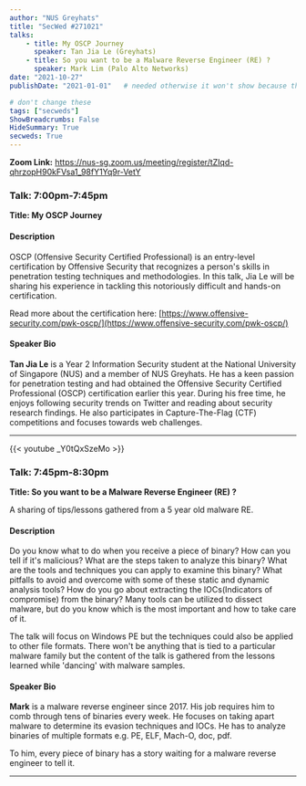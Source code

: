 ```yaml
---
author: "NUS Greyhats"
title: "SecWed #271021"
talks:
    - title: My OSCP Journey
      speaker: Tan Jia Le (Greyhats)
    - title: So you want to be a Malware Reverse Engineer (RE) ?
      speaker: Mark Lim (Palo Alto Networks)
date: "2021-10-27"
publishDate: "2021-01-01"   # needed otherwise it won't show because the date is in the future

# don't change these
tags: ["secweds"]
ShowBreadcrumbs: False
HideSummary: True
secweds: True
---
```


**Zoom Link:** https://nus-sg.zoom.us/meeting/register/tZIqd-qhrzopH90kFVsa1_98fY1Yq9r-VetY

### Talk: 7:00pm-7:45pm
**Title: My OSCP Journey**

#### Description
OSCP (Offensive Security Certified Professional) is an entry-level certification by Offensive Security that recognizes a person's skills in penetration testing techniques and methodologies. In this talk, Jia Le will be sharing his experience in tackling this notoriously difficult and hands-on certification.

Read more about the certification here: [https://www.offensive-security.com/pwk-oscp/](https://www.offensive-security.com/pwk-oscp/)

#### Speaker Bio
**Tan Jia Le** is a Year 2 Information Security student at the National University of Singapore (NUS) and a member of NUS Greyhats. He has a keen passion for penetration testing and had obtained the Offensive Security Certified Professional (OSCP) certification earlier this year. During his free time, he enjoys following security trends on Twitter and reading about security research findings. He also participates in Capture-The-Flag (CTF) competitions and focuses towards web challenges.

----

{{< youtube _Y0tQxSzeMo >}}

### Talk: 7:45pm-8:30pm
**Title: So you want to be a Malware Reverse Engineer (RE) ?**

A sharing of tips/lessons gathered from a 5 year old malware RE.

#### Description
Do you know what to do when you receive a piece of binary? How can you tell if it's malicious? What are the steps taken to analyze this binary? What are the tools and techniques you can apply to examine this binary? What pitfalls to avoid and overcome with some of these static and dynamic analysis tools? How do you go about extracting the IOCs(Indicators of compromise) from the binary? Many tools can be utilized to dissect malware, but do you know which is the most important and how to take care of it.

The talk will focus on Windows PE but the techniques could also be applied to other file formats. There won't be anything that is tied to a particular malware family but the content of the talk is gathered from the lessons learned while 'dancing' with malware samples.

#### Speaker Bio
**Mark** is a malware reverse engineer since 2017. His job requires him to comb through tens of binaries every week. He focuses on taking apart malware to determine its evasion techniques and IOCs. He has to analyze binaries of multiple formats e.g. PE, ELF, Mach-O, doc, pdf.

To him, every piece of binary has a story waiting for a malware reverse engineer to tell it.

----
